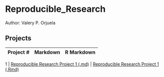 # Reproducible_Research
Author: Valery P. Orjuela <br />
## Projects 
Project # | Markdown | R Markdown
--- | --- | ---

1 |  [Reproducible Research Project 1 (.md)](https://github.com/Valeryorjuela04/Reproducible_Research/tree/master/Project1) | [Reproducible Research Project 1 (.Rmd)](https://github.com/DeftPenk/reproducibleresearch/blob/master/Project1/PA1_template.Rmd)
